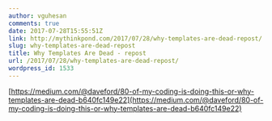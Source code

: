 ```yaml
---
author: vguhesan
comments: true
date: 2017-07-28T15:55:51Z
link: http://mythinkpond.com/2017/07/28/why-templates-are-dead-repost/
slug: why-templates-are-dead-repost
title: Why Templates Are Dead - repost 
url: /2017/07/28/why-templates-are-dead-repost/
wordpress_id: 1533
---
```


[https://medium.com/@daveford/80-of-my-coding-is-doing-this-or-why-templates-are-dead-b640fc149e22](https://medium.com/@daveford/80-of-my-coding-is-doing-this-or-why-templates-are-dead-b640fc149e22)
